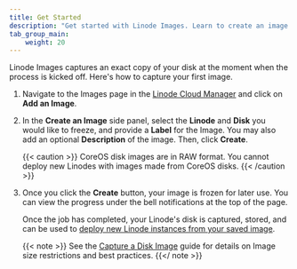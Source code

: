 ```yaml
---
title: Get Started
description: "Get started with Linode Images. Learn to create an image with the Linode Images service."
tab_group_main:
    weight: 20
---
```


Linode Images captures an exact copy of your disk at the moment when the process is kicked off. Here's how to capture your first image.

1.  Navigate to the Images page in the [Linode Cloud Manager](https://cloud.linode.com/) and click on **Add an Image**.

1.  In the **Create an Image** side panel, select the **Linode** and **Disk** you would like to freeze, and provide a **Label** for the Image. You may also add an optional **Description** of the image. Then, click **Create**.

    {{< caution >}}
CoreOS disk images are in RAW format. You cannot deploy new Linodes with images made from CoreOS disks.
{{< /caution >}}

1.  Once you click the **Create** button, your image is frozen for later use. You can view the progress under the bell notifications at the top of the page.

    Once the job has completed, your Linode's disk is captured, stored, and can be used to [deploy new Linode instances from your saved image](/docs/products/tools/images/guides/deploy-from-a-saved-image/).

    {{< note >}}
See the [Capture a Disk Image](/docs/products/tools/images/guides/capture-an-image/) guide for details on Image size restrictions and best practices.
    {{</ note >}}

